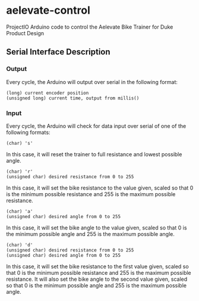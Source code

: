 # aelevate-control
ProjectIO Arduino code to control the Aelevate Bike Trainer for Duke Product Design

## Serial Interface Description

### Output
Every cycle, the Arduino will output over serial in the following format:

```
(long) current encoder position
(unsigned long) current time, output from millis()
```

### Input
Every cycle, the Arduino will check for data input over serial of one of the following formats:

```
(char) 's'
```
In this case, it will reset the trainer to full resistance and lowest possible angle.

```
(char) 'r'
(unsigned char) desired resistance from 0 to 255
```
In this case, it will set the bike resistance to the value given, scaled so that 0 is the minimum possible resistance and 255 is the maximum possible resistance.

```
(char) 'a'
(unsigned char) desired angle from 0 to 255
```
In this case, it will set the bike angle to the value given, scaled so that 0 is the minimum possible angle and 255 is the maximum possible angle.

```
(char) 'd'
(unsigned char) desired resistance from 0 to 255
(unsigned char) desired angle from 0 to 255
```
In this case, it will set the bike resistance to the first value given, scaled so that 0 is the minimum possible resistance and 255 is the maximum possible resistance. It will also set the bike angle to the second value given, scaled so that 0 is the minimum possible angle and 255 is the maximum possible angle.